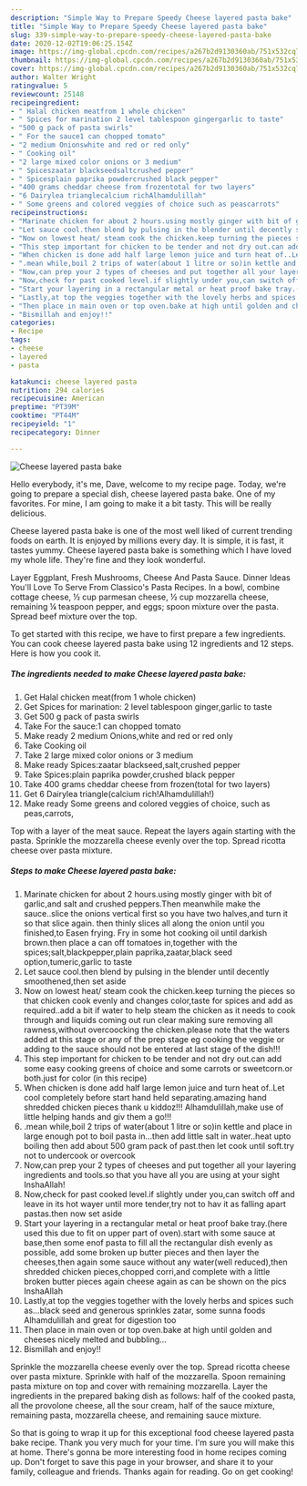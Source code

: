 ```yaml
---
description: "Simple Way to Prepare Speedy Cheese layered pasta bake"
title: "Simple Way to Prepare Speedy Cheese layered pasta bake"
slug: 339-simple-way-to-prepare-speedy-cheese-layered-pasta-bake
date: 2020-12-02T19:06:25.154Z
image: https://img-global.cpcdn.com/recipes/a267b2d9130360ab/751x532cq70/cheese-layered-pasta-bake-recipe-main-photo.jpg
thumbnail: https://img-global.cpcdn.com/recipes/a267b2d9130360ab/751x532cq70/cheese-layered-pasta-bake-recipe-main-photo.jpg
cover: https://img-global.cpcdn.com/recipes/a267b2d9130360ab/751x532cq70/cheese-layered-pasta-bake-recipe-main-photo.jpg
author: Walter Wright
ratingvalue: 5
reviewcount: 25148
recipeingredient:
- " Halal chicken meatfrom 1 whole chicken"
- " Spices for marination 2 level tablespoon gingergarlic to taste"
- "500 g pack of pasta swirls"
- " For the sauce1 can chopped tomato"
- "2 medium Onionswhite and red or red only"
- " Cooking oil"
- "2 large mixed color onions or 3 medium"
- " Spiceszaatar blackseedsaltcrushed pepper"
- " Spicesplain paprika powdercrushed black pepper"
- "400 grams cheddar cheese from frozentotal for two layers"
- "6 Dairylea trianglecalcium richAlhamdulillah"
- " Some greens and colored veggies of choice such as peascarrots"
recipeinstructions:
- "Marinate chicken for about 2 hours.using mostly ginger with bit of garlic,and salt and crushed peppers.Then meanwhile make the sauce..slice the onions vertical first so you have two halves,and turn it so that slice again. then thinly slices all along the onion until you finished,to Easen frying. Fry in some hot cooking oil until darkish brown.then place a can off tomatoes in,together with the spices;salt,blackpepper,plain paprika,zaatar,black seed option,tumeric,garlic to taste"
- "Let sauce cool.then blend by pulsing in the blender until decently smoothened,then set aside"
- "Now on lowest heat/ steam cook the chicken.keep turning the pieces so that chicken cook evenly and changes color,taste for spices and add as required..add a bit if water to help steam the chicken as it needs to cook through and liquids coming out run clear making sure removing all rawness,without overcoocking the chicken.please note that the waters added at this stage or any of the prep stage eg cooking the veggie or adding to the sauce should not be entered at last stage of the dish!!!"
- "This step important for chicken to be tender and not dry out.can add some easy cooking greens of choice and some carrots or sweetcorn.or both.just for color (in this recipe)"
- "When chicken is done add half large lemon juice and turn heat of..Let cool completely before start hand held separating.amazing hand shredded chicken pieces thank u kiddoz!!! Alhamdulillah,make use of little helping hands and giv them a go!!!"
- ".mean while,boil 2 trips of water(about 1 litre or so)in kettle and place in large enough pot to boil pasta in...then add little salt in water..heat upto boiling then add about 500 gram pack of past.then let cook until soft.try not to undercook or overcook"
- "Now,can prep your 2 types of cheeses and put together all your layering ingredients and tools.so that you have all you are using at your sight InshaAllah!"
- "Now,check for past cooked level.if slightly under you,can switch off and leave in its hot wayer until more tender,try not to hav it as falling apart pastas.then now set aside"
- "Start your layering in a rectangular metal or heat proof bake tray.(here used this due to fit on upper part of oven).start with some sauce at base,then some enof pasta to fill all the rectangular dish evenly as possible, add some broken up butter pieces and then layer the cheeses,then again some sauce without any water(well reduced),then shredded chicken pieces,chopped corri,and complete with a little broken butter pieces again cheese again as can be shown on the pics InshaAllah"
- "Lastly,at top the veggies together with the lovely herbs and spices such as...black seed and generous sprinkles zatar, some sunna foods Alhamdulillah and great for digestion too"
- "Then place in main oven or top oven.bake at high until golden and cheeses nicely melted and bubbling..."
- "Bismillah and enjoy!!"
categories:
- Recipe
tags:
- cheese
- layered
- pasta

katakunci: cheese layered pasta 
nutrition: 294 calories
recipecuisine: American
preptime: "PT39M"
cooktime: "PT44M"
recipeyield: "1"
recipecategory: Dinner

---
```



![Cheese layered pasta bake](https://img-global.cpcdn.com/recipes/a267b2d9130360ab/751x532cq70/cheese-layered-pasta-bake-recipe-main-photo.jpg)

Hello everybody, it's me, Dave, welcome to my recipe page. Today, we're going to prepare a special dish, cheese layered pasta bake. One of my favorites. For mine, I am going to make it a bit tasty. This will be really delicious.

Cheese layered pasta bake is one of the most well liked of current trending foods on earth. It is enjoyed by millions every day. It is simple, it is fast, it tastes yummy. Cheese layered pasta bake is something which I have loved my whole life. They're fine and they look wonderful.

Layer Eggplant, Fresh Mushrooms, Cheese And Pasta Sauce. Dinner Ideas You&#39;ll Love To Serve From Classico&#39;s Pasta Recipes. In a bowl, combine cottage cheese, ½ cup parmesan cheese, ½ cup mozzarella cheese, remaining ¼ teaspoon pepper, and eggs; spoon mixture over the pasta. Spread beef mixture over the top.


To get started with this recipe, we have to first prepare a few ingredients. You can cook cheese layered pasta bake using 12 ingredients and 12 steps. Here is how you cook it.

<!--inarticleads1-->

##### The ingredients needed to make Cheese layered pasta bake:

1. Get  Halal chicken meat(from 1 whole chicken)
1. Get  Spices for marination: 2 level tablespoon ginger,garlic to taste
1. Get 500 g pack of pasta swirls
1. Take  For the sauce:1 can chopped tomato
1. Make ready 2 medium Onions,white and red or red only
1. Take  Cooking oil
1. Take 2 large mixed color onions or 3 medium
1. Make ready  Spices:zaatar blackseed,salt,crushed pepper
1. Take  Spices:plain paprika powder,crushed black pepper
1. Take 400 grams cheddar cheese from frozen(total for two layers)
1. Get 6 Dairylea triangle(calcium rich!Alhamdulillah!)
1. Make ready  Some greens and colored veggies of choice, such as peas,carrots,


Top with a layer of the meat sauce. Repeat the layers again starting with the pasta. Sprinkle the mozzarella cheese evenly over the top. Spread ricotta cheese over pasta mixture. 

<!--inarticleads2-->

##### Steps to make Cheese layered pasta bake:

1. Marinate chicken for about 2 hours.using mostly ginger with bit of garlic,and salt and crushed peppers.Then meanwhile make the sauce..slice the onions vertical first so you have two halves,and turn it so that slice again. then thinly slices all along the onion until you finished,to Easen frying. Fry in some hot cooking oil until darkish brown.then place a can off tomatoes in,together with the spices;salt,blackpepper,plain paprika,zaatar,black seed option,tumeric,garlic to taste
1. Let sauce cool.then blend by pulsing in the blender until decently smoothened,then set aside
1. Now on lowest heat/ steam cook the chicken.keep turning the pieces so that chicken cook evenly and changes color,taste for spices and add as required..add a bit if water to help steam the chicken as it needs to cook through and liquids coming out run clear making sure removing all rawness,without overcoocking the chicken.please note that the waters added at this stage or any of the prep stage eg cooking the veggie or adding to the sauce should not be entered at last stage of the dish!!!
1. This step important for chicken to be tender and not dry out.can add some easy cooking greens of choice and some carrots or sweetcorn.or both.just for color (in this recipe)
1. When chicken is done add half large lemon juice and turn heat of..Let cool completely before start hand held separating.amazing hand shredded chicken pieces thank u kiddoz!!! Alhamdulillah,make use of little helping hands and giv them a go!!!
1. .mean while,boil 2 trips of water(about 1 litre or so)in kettle and place in large enough pot to boil pasta in...then add little salt in water..heat upto boiling then add about 500 gram pack of past.then let cook until soft.try not to undercook or overcook
1. Now,can prep your 2 types of cheeses and put together all your layering ingredients and tools.so that you have all you are using at your sight InshaAllah!
1. Now,check for past cooked level.if slightly under you,can switch off and leave in its hot wayer until more tender,try not to hav it as falling apart pastas.then now set aside
1. Start your layering in a rectangular metal or heat proof bake tray.(here used this due to fit on upper part of oven).start with some sauce at base,then some enof pasta to fill all the rectangular dish evenly as possible, add some broken up butter pieces and then layer the cheeses,then again some sauce without any water(well reduced),then shredded chicken pieces,chopped corri,and complete with a little broken butter pieces again cheese again as can be shown on the pics InshaAllah
1. Lastly,at top the veggies together with the lovely herbs and spices such as...black seed and generous sprinkles zatar, some sunna foods Alhamdulillah and great for digestion too
1. Then place in main oven or top oven.bake at high until golden and cheeses nicely melted and bubbling...
1. Bismillah and enjoy!!


Sprinkle the mozzarella cheese evenly over the top. Spread ricotta cheese over pasta mixture. Sprinkle with half of the mozzarella. Spoon remaining pasta mixture on top and cover with remaining mozzarella. Layer the ingredients in the prepared baking dish as follows: half of the cooked pasta, all the provolone cheese, all the sour cream, half of the sauce mixture, remaining pasta, mozzarella cheese, and remaining sauce mixture. 

So that is going to wrap it up for this exceptional food cheese layered pasta bake recipe. Thank you very much for your time. I'm sure you will make this at home. There's gonna be more interesting food in home recipes coming up. Don't forget to save this page in your browser, and share it to your family, colleague and friends. Thanks again for reading. Go on get cooking!
